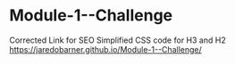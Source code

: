 # Module-1--Challenge
Corrected Link for SEO
Simplified CSS code for H3 and H2
https://jaredobarner.github.io/Module-1--Challenge/
